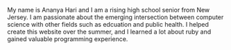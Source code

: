 My name is Ananya Hari and I am a rising high school senior from New Jersey. I am passionate about the emerging intersection between computer science with other fields such as edcuation and public health. I helped create this website over the summer, and I learned a lot about ruby and gained valuable programming experience. 